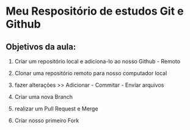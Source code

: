 # Meu Respositório de estudos Git e Github

## Objetivos da aula:

1. Criar um repositório local e adiciona-lo ao nosso Github - Remoto

2. Clonar uma repositório remoto para nosso computador local

3. fazer alterações >> Adicionar  - Commitar - Enviar arquivos

4. Criar uma nova Branch

5. realizar um Pull Request e Merge

7. Criar nosso primeiro Fork